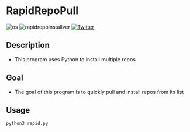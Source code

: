 # RapidRepoPull

![os](https://img.shields.io/badge/OS-Linux,%20macOS-yellow.svg)
![rapidrepoinstallver](https://img.shields.io/badge/version-1.0.0-red.svg)
[![Twitter](https://img.shields.io/badge/twitter-@xtbalz-blue.svg)](https://twitter.com/xtbalz)

## Description

- This program uses Python to install multiple repos

## Goal

- The goal of this program is to quickly pull and install repos from its list

## Usage

```python3 rapid.py```